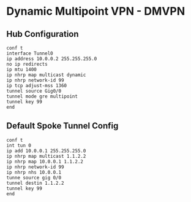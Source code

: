 # Dynamic Multipoint VPN - DMVPN

## Hub Configuration

```
conf t
interface Tunnel0
ip address 10.0.0.2 255.255.255.0
no ip redirects
ip mtu 1400
ip nhrp map multicast dynamic
ip nhrp network-id 99
ip tcp adjust-mss 1360
tunnel source Gig0/0
tunnel mode gre multipoint
tunnel key 99
end
```

## Default Spoke Tunnel Config

```
conf t
int tun 0
ip add 10.0.0.1 255.255.255.0
ip nhrp map multicast 1.1.2.2
ip nhrp map 10.0.0.1 1.1.2.2
ip nhrp network-id 99
ip nhrp nhs 10.0.0.1
tunne source gig 0/0
tunnel destin 1.1.2.2
tunnel key 99
end
```
